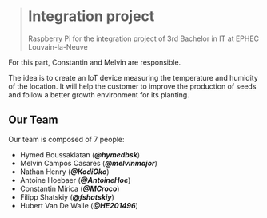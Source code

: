 > # Integration project
>
> Raspberry Pi for the integration project of 3rd Bachelor in IT at EPHEC Louvain-la-Neuve

For this part, Constantin and Melvin are responsible.

The idea is to create an IoT device measuring the temperature and humidity of the location.
It will help the customer to improve the production of seeds and follow a better growth environment for its planting.

## Our Team

Our team is composed of 7 people:

* Hymed Boussaklatan (_**@hymedbsk**_)
* Melvin Campos Casares (_**@melvinmajor**_)
* Nathan Henry (_**@KodiOko**_)
* Antoine Hoebaer (_**@AntoineHoe**_)
* Constantin Mirica (_**@MCroco**_)
* Filipp Shatskiy (_**@fshatskiy**_)
* Hubert Van De Walle (_**@HE201496**_)
